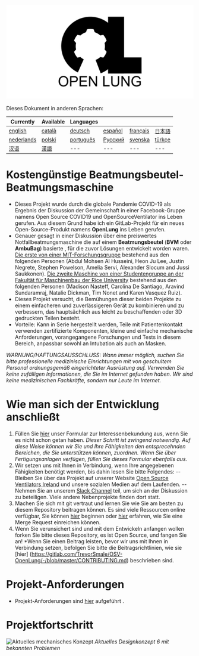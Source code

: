 ![Logo](images/OL_BANNER.png)

Dieses Dokument in anderen Sprachen:

|Currently|Available|Languages|   |   |   |
|---|---|---|---|---|---|
|[english](README.md)|[català](README-ca.md)|[deutsch](README-de.md)|[español](README-es.md)|[français](README-fr.md)|[日本語](README-ja.md)|
|[nederlands](README-nl.md)|[polski](README-pl.md)|[português](README-pt_BR.md)|[Русский](README-ru.md)|[svenska](README-sv.md)|[türkçe](README-tr.md)|
|[汉语](README-zh-Hans.md)|[漢語](README-zh-Hant.md)|---|---|---|---| 

# Kostengünstige Beatmungsbeutel-Beatmungsmaschine

- Dieses Projekt wurde durch die globale Pandemie COVID-19 als Ergebnis der Diskussion der Gemeinschaft in einer Facebook-Gruppe namens Open Source COVID19 und OpenSourceVentilator ins Leben gerufen. Aus diesem Grund habe ich ein GitLab-Projekt für ein neues Open-Source-Produkt namens **OpenLung** ins Leben gerufen.
- Genauer gesagt in einer Diskussion über eine preiswertes Notfallbeatmungsmaschine die auf einem **Beatmungsbeutel** (**BVM** oder **AmbuBag**) basierte , für die zuvor Lösungen entwickelt worden waren. [Die erste von einer MIT-Forschungsgruppe](https://web.mit.edu/2.75/projects/DMD_2010_Al_Husseini.pdf) bestehend aus den folgenden Personen (Abdul Mohsen Al Husseini, Heon Ju Lee, Justin Negrete, Stephen Powelson, Amelia Servi, Alexander Slocum and Jussi Saukkonen). [Die zweite Maschine von einer Studentengruppe an der Fakultät für Maschinenbau der Rice University](http://oedk.rice.edu/Sys/PublicProfile/47585242/1063096) bestehend aus den folgenden Personen (Madison Nasteff, Carolina De Santiago, Aravind Sundaramraj, Natalie Dickman, Tim Nonet and Karen Vasquez Ruiz).
- Dieses Projekt versucht, die Bemühungen dieser beiden Projekte zu einem einfacheren und zuverlässigeren Gerät zu kombinieren und zu verbessern, das hauptsächlich aus leicht zu beschaffenden oder 3D gedruckten Teilen besteht.
- Vorteile: Kann in Serie hergestellt werden, Teile mit Patientenkontakt verwenden zertifizierte Komponenten, kleine und einfache mechanische Anforderungen, vorangegangene Forschungen und Tests in diesem Bereich, anpassbar sowohl an Intubation als auch an Masken.

*WARNUNG/HAFTUNGSAUSSCHLUSS: Wann immer möglich, suchen Sie bitte professionelle medizinische Einrichtungen mit von geschultem Personal ordnungsgemäß eingerichteter Ausrüstung auf. Verwenden Sie keine zufälligen Informationen, die Sie im Internet gefunden haben. Wir sind keine medizinischen Fachkräfte, sondern nur Leute im Internet.*

# Wie man sich der Entwicklung anschließt
1. Füllen Sie [hier](https://opensourceventilator.ie/register) unser Formular zur Interessenbekundung aus, wenn Sie es nicht schon getan haben.
*Dieser Schritt ist zwingend notwendig. Auf diese Weise können wir Sie und Ihre Fähigkeiten den entsprecehnden Bereichen, die Sie unterstützen können, zuordnen. Wenn Sie über Fertigungsanlagen verfügen, füllen Sie dieses Formular ebenfalls aus.*
2. Wir setzen uns mit Ihnen in Verbindung, wenn Ihre angegebenen Fähigkeiten benötigt werden, bis dahin lesen Sie bitte Folgendes:
-- Bleiben Sie über das Projekt auf unserer Website [Open Source Ventilators Ireland](https://opensourceventilator.ie/) und unsere sozialen Medien auf dem Laufenden.
-- Nehmen Sie an unserem [Slack Channel](https://join.slack.com/t/osventilator/shared_invite/zt-cst4dhk7-BFNMz_vyBPthjlBFYV1yWA) teil, um sich an der Diskussion zu beteiligen. Viele andere Nebenprojekte finden dort statt.
3. Machen Sie sich mit git vertraut und lernen Sie wie Sie am besten zu diesem Repository beitragen können. Es sind viele Ressourcen online verfügbar, Sie können [hier](https://www.youtube.com/watch?v=enMumwvLAug) beginnen oder [hier](https://docs.gitlab.com/ee/user/project/merge_requests/creating_merge_requests.html) erfahren, wie Sie eine Merge Request einreichen können.
4. Wenn Sie verunsichert sind und mit dem Entwickeln anfangen wollen forken Sie bitte dieses Repository, es ist Open Source, und fangen Sie an!
*Wenn Sie einen Beitrag leisten, bevor wir uns mit Ihnen in Verbindung setzen, befolgen Sie bitte die Beitragsrichtlinien, wie sie [hier] (https://gitlab.com/TrevorSmale/OSV-OpenLung/-/blob/master/CONTRIBUTING.md) beschrieben sind.

# Projekt-Anforderungen
- Projekt-Anforderungen sind [hier](requirements/design-requirements.md) aufgeführt .

# Projektfortschritt
![Aktuelles mechanisches Konzept](images/CONCEPT_6_MECH.png)
*Aktuelles Designkonzept 6 mit bekannten Problemen*
